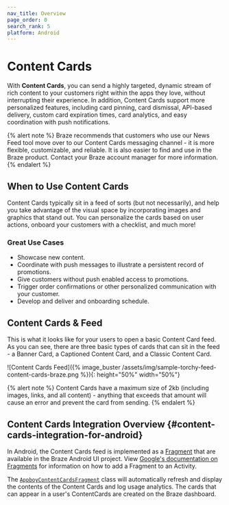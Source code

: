 ```yaml
---
nav_title: Overview
page_order: 0
search_rank: 5
platform: Android
---
```

# Content Cards

 With __Content Cards__, you can send a highly targeted, dynamic stream of rich content to your customers right within the apps they love, without interrupting their experience. In addition, Content Cards support more personalized features, including card pinning, card dismissal, API-based delivery, custom card expiration times, card analytics, and easy coordination with push notifications.

{% alert note %}
Braze recommends that customers who use our News Feed tool move over to our Content Cards messaging channel - it is more flexible, customizable, and reliable. It is also easier to find and use in the Braze product. Contact your Braze account manager for more information.
{% endalert %}

## When to Use Content Cards

 Content Cards typically sit in a feed of sorts (but not necessarily), and help you take advantage of the visual space by incorporating images and graphics that stand out. You can personalize the cards based on user actions, onboard your customers with a checklist, and much more!

### Great Use Cases

- Showcase new content.
- Coordinate with push messages to illustrate a persistent record of promotions.
- Give customers without push enabled access to promotions.
- Trigger order confirmations or other personalized communication with your customer.
- Develop and deliver and onboarding schedule.

## Content Cards & Feed

 This is what it looks like for your users to open a basic Content Card feed. As you can see, there are three basic types of cards that can sit in the feed - a Banner Card, a Captioned Content Card, and a Classic Content Card.

 ![Content Cards Feed]({% image_buster /assets/img/sample-torchy-feed-content-cards-braze.png %}){: height="50%" width="50%"}

 {% alert note %}
 Content Cards have a maximum size of 2kb (including images, links, and all content) - anything that exceeds that amount will cause an error and prevent the card from sending.
 {% endalert %}


## Content Cards Integration Overview {#content-cards-integration-for-android}

 In Android, the Content Cards feed is implemented as a [Fragment][2] that are available in the Braze Android UI project. View [Google's documentation on Fragments][3] for information on how to add a Fragment to an Activity.

 The [`AppboyContentCardsFragment`][3] class will automatically refresh and display the contents of the Content Cards and log usage analytics. The cards that can appear in a user's ContentCards are created on the Braze dashboard.

 [2]: http://developer.android.com/guide/components/fragments.html
 [3]: http://developer.android.com/guide/components/fragments.html#Adding "Android Documentation: Fragments"
 [3]: https://appboy.github.io/appboy-android-sdk/javadocs/com/appboy/ui/AppboyContentCardsFragment.html
